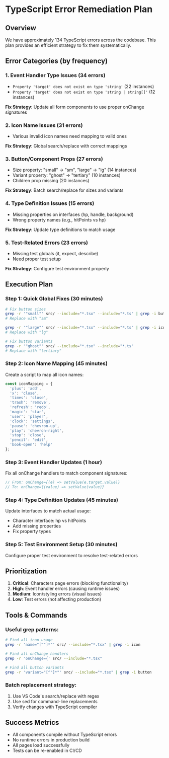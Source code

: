 # TypeScript Error Remediation Plan

## Overview
We have approximately 134 TypeScript errors across the codebase. This plan provides an efficient strategy to fix them systematically.

## Error Categories (by frequency)

### 1. Event Handler Type Issues (34 errors)
- `Property 'target' does not exist on type 'string'` (22 instances)
- `Property 'target' does not exist on type 'string | string[]'` (12 instances)

**Fix Strategy**: Update all form components to use proper onChange signatures

### 2. Icon Name Issues (31 errors)
- Various invalid icon names need mapping to valid ones

**Fix Strategy**: Global search/replace with correct mappings

### 3. Button/Component Props (27 errors)
- Size property: "small" -> "sm", "large" -> "lg" (14 instances)
- Variant property: "ghost" -> "tertiary" (10 instances)
- Children prop missing (20 instances)

**Fix Strategy**: Batch search/replace for sizes and variants

### 4. Type Definition Issues (15 errors)
- Missing properties on interfaces (hp, handle, background)
- Wrong property names (e.g., hitPoints vs hp)

**Fix Strategy**: Update type definitions to match usage

### 5. Test-Related Errors (23 errors)
- Missing test globals (it, expect, describe)
- Need proper test setup

**Fix Strategy**: Configure test environment properly

## Execution Plan

### Step 1: Quick Global Fixes (30 minutes)
```bash
# Fix button sizes
grep -r '"small"' src/ --include="*.tsx" --include="*.ts" | grep -i button
# Replace with "sm"

grep -r '"large"' src/ --include="*.tsx" --include="*.ts" | grep -i icon
# Replace with "lg"

# Fix button variants
grep -r '"ghost"' src/ --include="*.tsx" --include="*.ts"
# Replace with "tertiary"
```

### Step 2: Icon Name Mapping (45 minutes)
Create a script to map all icon names:
```typescript
const iconMapping = {
  'plus': 'add',
  'x': 'close',
  'times': 'close',
  'trash': 'remove',
  'refresh': 'redo',
  'magic': 'star',
  'user': 'player',
  'clock': 'settings',
  'pause': 'chevron-up',
  'play': 'chevron-right',
  'stop': 'close',
  'pencil': 'edit',
  'book-open': 'help'
};
```

### Step 3: Event Handler Updates (1 hour)
Fix all onChange handlers to match component signatures:
```typescript
// From: onChange={(e) => setValue(e.target.value)}
// To: onChange={(value) => setValue(value)}
```

### Step 4: Type Definition Updates (45 minutes)
Update interfaces to match actual usage:
- Character interface: hp vs hitPoints
- Add missing properties
- Fix property types

### Step 5: Test Environment Setup (30 minutes)
Configure proper test environment to resolve test-related errors

## Prioritization

1. **Critical**: Characters page errors (blocking functionality)
2. **High**: Event handler errors (causing runtime issues)
3. **Medium**: Icon/styling errors (visual issues)
4. **Low**: Test errors (not affecting production)

## Tools & Commands

### Useful grep patterns:
```bash
# Find all icon usage
grep -r 'name="[^"]*"' src/ --include="*.tsx" | grep -i icon

# Find all onChange handlers
grep -r 'onChange={' src/ --include="*.tsx"

# Find all button variants
grep -r 'variant="[^"]*"' src/ --include="*.tsx" | grep -i button
```

### Batch replacement strategy:
1. Use VS Code's search/replace with regex
2. Use sed for command-line replacements
3. Verify changes with TypeScript compiler

## Success Metrics
- All components compile without TypeScript errors
- No runtime errors in production build
- All pages load successfully
- Tests can be re-enabled in CI/CD